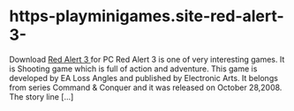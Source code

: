 # https-playminigames.site-red-alert-3-
Download [Red Alert 3 ](https://playminigames.site/red-alert-3/)for PC Red Alert 3 is one of very interesting games. It is Shooting game which is full of action and adventure. This game is developed by EA Loss Angles and published by Electronic Arts. It belongs from series Command &amp; Conquer and it  was released on October 28,2008. The story line […]
